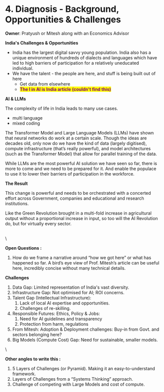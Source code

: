 # 4. Diagnosis - Background, Opportunities & Challenges

**Owner**: Pratyush or Mitesh along with an Economics Advisor

**India's Challenges & Opportunities**

* India has the largest digital savvy young population. India also has a unique environment of hundreds of dialects and languages which have led to high barriers of participation for a relatively uneducated individual.
* We have the talent - the people are here, and stuff is being built out of here
  * Get data from elsewhere&#x20;
  * <mark style="color:purple;">**The I in AI is India article (couldn't find this)**</mark>



**AI & LLMs**

The complexity of life in India leads to many use cases.&#x20;

* multi language
* mixed coding

The Transformer Model and Large Language Models (LLMs) have shown that neural networks do work at a certain scale. Though the ideas are decades old, only now do we have the kind of data (largely digitised), compute infrastructure (that’s really powerful), and model architectures (such as the Transformer Model) that allow for parallel training of the data.&#x20;

While LLMs are the most powerful AI solution we have seen so far, there is more to come and we need to be prepared for it. And enable the populace to use it to lower their barriers of participation in the workforce.



**The Result**

This change is powerful and needs to be orchestrated with a concerted effort across Government, companies and educational and research institutions.

Like the Green Revolution brought in a multi-fold increase in agricultural output without a proportional increase in input, so too will the AI Revolution do, but for virtually every sector.









\
\


**Open Questions :**&#x20;

1. How do we frame a narrative around “how we got here” or what has happened so far. A bird’s eye view of Prof. Mitesh’s article can be useful here, incredibly concise without many technical details.



**Challenges**

1. Data Gap: Limited representation of India's vast diversity.
2. Infrastructure Gap: Not optimised for AI; ROI concerns.
3. Talent Gap (Intellectual Infrastructure):&#x20;
   1. Lack of local AI expertise and opportunities.
   2. Challenges of re-skilling.&#x20;
4. Responsible Futures: Ethics, Policy & Jobs:&#x20;
   1. Need for AI guidelines and transparency
   2. Protection from harm, regulations
5. From Mitesh: Adoption & Deployment challenges: Buy-in from Govt. and sectors belonging here?
6. Big Models (Compute Cost) Gap: Need for sustainable, smaller models.

\


**Other angles to write this :**&#x20;

1. 5 Layers of Challenges (or Pyramid). Making it an easy-to-understand framework.
2. Layers of Challenges from a “Systems Thinking” approach.
3. Challenge of competing with Large Models and cost of compute.
